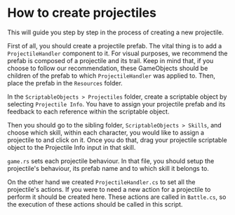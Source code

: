 # How to create projectiles

This will guide you step by step in the process of creating a new projectile.

First of all, you should create a projectile prefab. The vital thing is to add a `ProjectileHandler` component to it. For visual purposes, we recommend the prefab is composed of a projectile and its trail. Keep in mind that, if you choose to follow our recommendation, these GameObjects should be children of the prefab to which `ProjectileHandler` was applied to. Then, place the prefab in the `Resources` folder.

In the `ScriptableObjects > Projectiles` folder, create a scriptable object by selecting `Projectile Info`. You have to assign your projectile prefab and its feedback to each reference within the scriptable object.

Then you should go to the sibling folder, `ScriptableObjects > Skills`, and choose which skill, within each character, you would like to assign a projectile to and click on it. Once you do that, drag your projectile scriptable object to the Projectile Info input in that skill.

`game.rs` sets each projectile behaviour. In that file, you should setup the projectile's behaviour, its prefab name and to which skill it belongs to.

On the other hand we created `ProjectileHandler.cs` to set all the projectile's actions. If you were to need a new action for a projectile to perform it should be created here. These actions are called in `Battle.cs`, so the execution of these actions should be called in this script.
